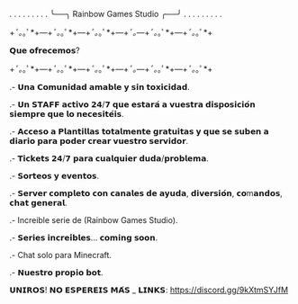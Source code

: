 . . . . . . . . . ╰──╮ Rainbow Games Studio ╭──╯ . . . . . . . . .

+*ﾟ｡*｡ﾟ*+―+*ﾟ｡*｡ﾟ*+―+*ﾟ｡*｡ﾟ*+―+*ﾟ｡*―+*ﾟ｡*｡ﾟ*+―+*ﾟ｡*｡ﾟ*+

𝗤𝘂𝗲 𝗼𝗳𝗿𝗲𝗰𝗲𝗺𝗼𝘀?

+*ﾟ｡*｡ﾟ*+―+*ﾟ｡*｡ﾟ*+―+*ﾟ｡*｡ﾟ*+―+*ﾟ｡*―+*ﾟ｡*｡ﾟ*+―+*ﾟ｡*｡ﾟ*+

.- 𝗨𝗻𝗮 𝗖𝗼𝗺𝘂𝗻𝗶𝗱𝗮𝗱 𝗮𝗺𝗮𝗯𝗹𝗲 𝘆 𝘀𝗶𝗻 𝘁𝗼𝘅𝗶𝗰𝗶𝗱𝗮𝗱.

.- 𝗨𝗻 𝗦𝗧𝗔𝗙𝗙 𝗮𝗰𝘁𝗶𝘃𝗼 𝟮𝟰/𝟳 𝗾𝘂𝗲 𝗲𝘀𝘁𝗮𝗿𝗮́ 𝗮 𝘃𝘂𝗲𝘀𝘁𝗿𝗮 𝗱𝗶𝘀𝗽𝗼𝘀𝗶𝗰𝗶𝗼́𝗻 𝘀𝗶𝗲𝗺𝗽𝗿𝗲 𝗾𝘂𝗲 𝗹𝗼 𝗻𝗲𝗰𝗲𝘀𝗶𝘁𝗲́𝗶𝘀.

.- 𝗔𝗰𝗰𝗲𝘀𝗼 𝗮 𝗣𝗹𝗮𝗻𝘁𝗶𝗹𝗹𝗮𝘀 𝘁𝗼𝘁𝗮𝗹𝗺𝗲𝗻𝘁𝗲 𝗴𝗿𝗮𝘁𝘂𝗶𝘁𝗮𝘀 𝘆 𝗾𝘂𝗲 𝘀𝗲 𝘀𝘂𝗯𝗲𝗻 𝗮 𝗱𝗶𝗮𝗿𝗶𝗼 𝗽𝗮𝗿𝗮 𝗽𝗼𝗱𝗲𝗿 𝗰𝗿𝗲𝗮𝗿 𝘃𝘂𝗲𝘀𝘁𝗿𝗼 𝘀𝗲𝗿𝘃𝗶𝗱𝗼𝗿.

.- 𝗧𝗶𝗰𝗸𝗲𝘁𝘀 𝟮𝟰/𝟳 𝗽𝗮𝗿𝗮 𝗰𝘂𝗮𝗹𝗾𝘂𝗶𝗲𝗿 𝗱𝘂𝗱𝗮/𝗽𝗿𝗼𝗯𝗹𝗲𝗺𝗮.

.- 𝗦𝗼𝗿𝘁𝗲𝗼𝘀 𝘆 𝗲𝘃𝗲𝗻𝘁𝗼𝘀.

.- 𝗦𝗲𝗿𝘃𝗲𝗿 𝗰𝗼𝗺𝗽𝗹𝗲𝘁𝗼 𝗰𝗼𝗻 𝗰𝗮𝗻𝗮𝗹𝗲𝘀 𝗱𝗲 𝗮𝘆𝘂𝗱𝗮, 𝗱𝗶𝘃𝗲𝗿𝘀𝗶𝗼́𝗻,
𝗰𝗼m𝗮𝗻𝗱𝗼𝘀, 𝗰𝗵𝗮𝘁 𝗴𝗲𝗻𝗲𝗿𝗮𝗹.

.- Increible serie de (Rainbow Games Studio).

.- 𝗦𝗲𝗿𝗶𝗲𝘀 𝗶𝗻𝗰𝗿𝗲𝗶́𝗯𝗹𝗲𝘀... 𝗰𝗼𝗺𝗶𝗻𝗴 𝘀𝗼𝗼𝗻.

.- Chat solo para Minecraft.

.- 𝗡𝘂𝗲𝘀𝘁𝗿𝗼 𝗽𝗿𝗼𝗽𝗶𝗼 𝗯𝗼𝘁.

𝗨𝗡𝗜𝗥𝗢𝗦! 𝗡𝗢 𝗘𝗦𝗣𝗘𝗥𝗘𝗜𝗦 𝗠𝗔́𝗦
_
𝗟𝗜𝗡𝗞𝗦:
https://discord.gg/9kXtmSYJfM



